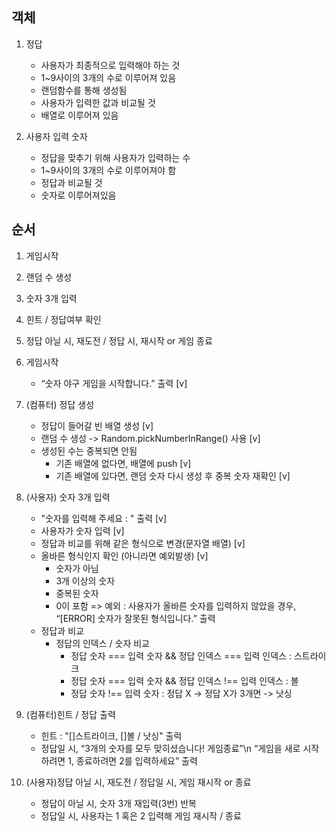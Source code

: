 ## 객체
1. 정답 
    - 사용자가 최종적으로 입력해야 하는 것
    - 1~9사이의 3개의 수로 이루어져 있음
    - 랜덤함수를 통해 생성됨
    - 사용자가 입력한 값과 비교될 것
    - 배열로 이루어져 있음

2. 사용자 입력 숫자
    - 정답을 맞추기 위해 사용자가 입력하는 수
    - 1~9사이의 3개의 수로 이루어져야 함
    - 정답과 비교될 것
    - 숫자로 이루어져있음

## 순서
1. 게임시작
2. 랜덤 수 생성
3. 숫자 3개 입력
4. 힌트 / 정답여부 확인
5. 정답 아닐 시, 재도전 / 정답 시, 재시작 or 게임 종료

1. 게임시작
    - “숫자 야구 게임을 시작합니다.” 출력 [v]

2. (컴퓨터) 정답 생성
    - 정답이 들어갈 빈 배열 생성 [v]
    - 랜덤 수 생성 -> Random.pickNumberInRange() 사용 [v]
    - 생성된 수는 중복되면 안됨
        - 기존 배열에 없다면, 배열에 push [v]
        - 기존 배열에 있다면, 랜덤 숫자 다시 생성 후 중복 숫자 재확인 [v]

3. (사용자) 숫자 3개 입력
    - "숫자를 입력해 주세요 : " 출력 [v]
    - 사용자가 숫자 입력 [v]
    - 정답과 비교를 위해 같은 형식으로 변경(문자열 배열) [v]
    - 올바른 형식인지 확인 (아니라면 예외발생) [v]
        - 숫자가 아님
        - 3개 이상의 숫자
        - 중복된 숫자
        - 0이 포함
        => 예외 : 사용자가 올바른 숫자를 입력하지 않았을 경우, “[ERROR] 숫자가 잘못된 형식입니다.” 출력
    - 정답과 비교
        - 정답의 인덱스 / 숫자 비교
            - 정답 숫자 === 입력 숫자 && 정답 인덱스 === 입력 인덱스 : 스트라이크
            - 정답 숫자 === 입력 숫자 && 정답 인덱스 !== 입력 인덱스 : 볼
            - 정답 숫자 !== 입력 숫자 : 정답 X -> 정답 X가 3개면 -> 낫싱

4. (컴퓨터)힌트 / 정답 출력
    - 힌트 : "[]스트라이크, []볼 / 낫싱" 출럭
    - 정답일 시, “3개의 숫자를 모두 맞히셨습니다! 게임종료”\n “게임을 새로 시작하려면 1, 종료하려면 2를 입력하세요” 출력

5. (사용자)정답 아닐 시, 재도전 / 정답일 시, 게임 재시작 or 종료
    - 정답이 아닐 시, 숫자 3개 재입력(3번) 반복
    - 정답일 시, 사용자는 1 혹은 2 입력해 게임 재시작 / 종료